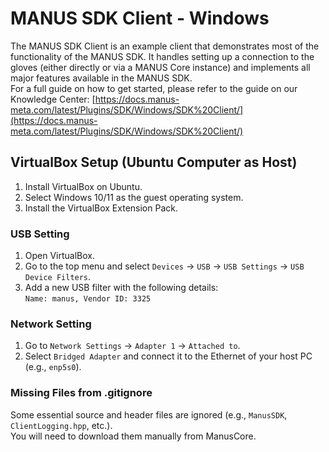 # MANUS SDK Client - Windows

The MANUS SDK Client is an example client that demonstrates most of the functionality of the MANUS SDK. It handles setting up a connection to the gloves (either directly or via a MANUS Core instance) and implements all major features available in the MANUS SDK.  
For a full guide on how to get started, please refer to the guide on our Knowledge Center: [https://docs.manus-meta.com/latest/Plugins/SDK/Windows/SDK%20Client/](https://docs.manus-meta.com/latest/Plugins/SDK/Windows/SDK%20Client/)

## VirtualBox Setup (Ubuntu Computer as Host)

1. Install VirtualBox on Ubuntu.  
2. Select Windows 10/11 as the guest operating system.  
3. Install the VirtualBox Extension Pack.

### USB Setting

1. Open VirtualBox.  
2. Go to the top menu and select `Devices` -> `USB` -> `USB Settings` -> `USB Device Filters`.  
3. Add a new USB filter with the following details:  
`Name: manus, Vendor ID: 3325`


### Network Setting

1. Go to `Network Settings` -> `Adapter 1` -> `Attached to`.  
2. Select `Bridged Adapter` and connect it to the Ethernet of your host PC (e.g., `enp5s0`).

### Missing Files from .gitignore

Some essential source and header files are ignored (e.g., `ManusSDK`, `ClientLogging.hpp`, etc.).  
You will need to download them manually from ManusCore.
